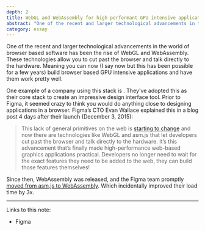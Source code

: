 ```yaml
---
depth: 2
title: WebGL and WebAssembly for high performant GPU intensive applications
abstract: "One of the recent and larger technological advancements in the world of browser based software has been the rise of WebGl and WebAssembly. These technologies allow you to cut past the browser and talk directly to the hardware. Meaning you can now build browser based GPU intensive applications and have them work pretty well."
category: essay
---
```

One of the recent and larger technological advancements in the world of browser based software has been the rise of <inter-link href="webgl">WebGL</inter-link> and <inter-link href="webassembly">WebAssembly</inter-link>. These technologies allow you to cut past the browser and talk directly to the hardware. Meaning you can now (I say now but this has been possible for a few years) build browser based GPU intensive applications and have them work pretty well.

One example of a company using this stack is <inter-link href="figma"></inter-link>. They've adopted this as their core stack to create an impressive design interface tool. Prior to Figma, it seemed crazy to think you would do anything close to designing applications in a browser. Figma’s CTO Evan Wallace explained this in a blog post 4 days after their launch (December 3, 2015):

> This lack of general primitives on the web is [starting to change](https://extensiblewebmanifesto.org/) and now there are technologies like WebGL and asm.js that let developers cut past the browser and talk directly to the hardware. It’s this advancement that’s finally made high-performance web-based graphics applications practical. Developers no longer need to wait for the exact features they need to be added to the web, they can build those features themselves!

Since then, WebAssembly was released, and the Figma team promptly [moved from asm.js to WebAssembly](https://www.figma.com/blog/webassembly-cut-figmas-load-time-by-3x/). Which incidentally improved their load time by 3x.

---

Links to this note:
- <inter-link href="figma">Figma</inter-link>
